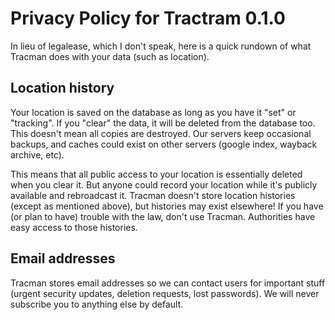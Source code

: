 # Privacy Policy for Tractram 0.1.0

In lieu of legalease, which I don't speak, here is a quick rundown of what Tracman does with your data (such as location).  

## Location history

Your location is saved on the database as long as you have it "set" or "tracking".  If you "clear" the data, it will be deleted from the database too.  This doesn't mean all copies are destroyed.  Our servers keep occasional backups, and caches could exist on other servers (google index, wayback archive, etc).  

This means that all public access to your location is essentially deleted when you clear it.  But anyone could record your location while it's publicly available and rebroadcast it.  Tracman doesn't store location histories (except as mentioned above), but histories may exist elsewhere!  If you have (or plan to have) trouble with the law, don't use Tracman.  Authorities have easy access to those histories.  

## Email addresses

Tracman stores email addresses so we can contact users for important stuff (urgent security updates, deletion requests, lost passwords).  We will never subscribe you to anything else by default.  